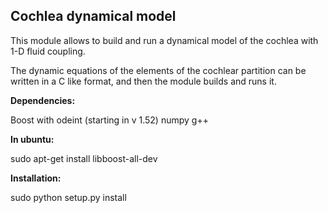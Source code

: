 <H2>Cochlea dynamical model</H2>

This module allows to build and run a dynamical model of the cochlea with 1-D fluid coupling.

The dynamic equations of the elements of the cochlear partition can be written in a C like format, and then the module builds and runs it.

**Dependencies:**

Boost with odeint (starting in v 1.52)
numpy
g++

**In ubuntu:**

sudo apt-get install libboost-all-dev

**Installation:**

sudo python setup.py install

